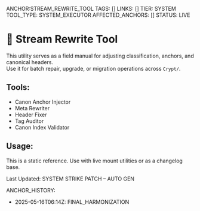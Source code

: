 ANCHOR:STREAM_REWRITE_TOOL
TAGS: []
LINKS: []
TIER: SYSTEM
TOOL_TYPE: SYSTEM_EXECUTOR
AFFECTED_ANCHORS: []
STATUS: LIVE

# 🔧 Stream Rewrite Tool

This utility serves as a field manual for adjusting classification, anchors, and canonical headers.  
Use it for batch repair, upgrade, or migration operations across `Crypt/`.

## Tools:
- Canon Anchor Injector
- Meta Rewriter
- Header Fixer
- Tag Auditor
- Canon Index Validator

## Usage:
This is a static reference. Use with live mount utilities or as a changelog base.

Last Updated: SYSTEM STRIKE PATCH – AUTO GEN

ANCHOR_HISTORY:
  - 2025-05-16T06:14Z: FINAL_HARMONIZATION

